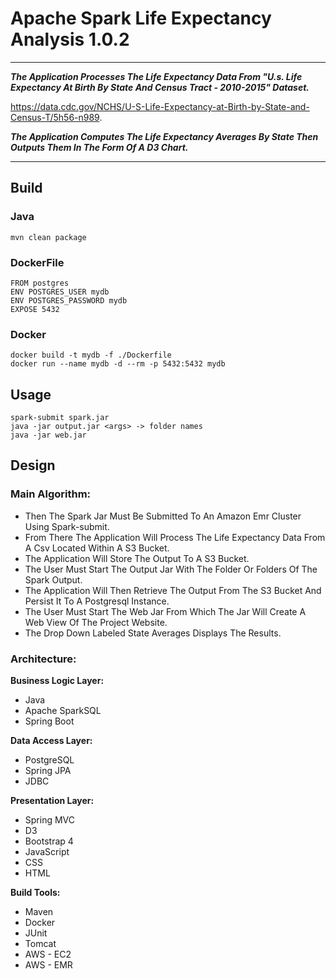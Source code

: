 # Apache Spark Life Expectancy Analysis 1.0.2

******

***The Application Processes The Life Expectancy Data From "U.s. Life Expectancy At Birth By State And Census Tract - 2010-2015" Dataset.***

https://data.cdc.gov/NCHS/U-S-Life-Expectancy-at-Birth-by-State-and-Census-T/5h56-n989. 

***The Application Computes The Life Expectancy Averages By State Then Outputs Them In The Form Of A D3 Chart.***

******
## Build
### Java
```
mvn clean package
```

### DockerFile
```
FROM postgres
ENV POSTGRES_USER mydb
ENV POSTGRES_PASSWORD mydb
EXPOSE 5432
```

### Docker
```
docker build -t mydb -f ./Dockerfile
docker run --name mydb -d --rm -p 5432:5432 mydb
```

## Usage
```
spark-submit spark.jar
java -jar output.jar <args> -> folder names
java -jar web.jar
```
## Design

### Main Algorithm: 
- Then The Spark Jar Must Be Submitted To An Amazon Emr Cluster Using Spark-submit. 
- From There The Application Will Process The Life Expectancy Data From A Csv Located Within A S3 Bucket.
- The Application Will Store The Output To A S3 Bucket. 
- The User Must Start The Output Jar With The Folder Or Folders Of The Spark Output.
- The Application Will Then Retrieve The Output From The S3 Bucket And Persist It To A Postgresql Instance.
- The User Must Start The Web Jar From Which The Jar Will Create A Web View Of The Project Website.
- The Drop Down Labeled State Averages Displays The Results.

### Architecture:
**Business Logic Layer:**
- Java
- Apache SparkSQL
- Spring Boot

**Data Access Layer:**
- PostgreSQL
- Spring JPA
- JDBC

**Presentation Layer:**
- Spring MVC
- D3
- Bootstrap 4
- JavaScript
- CSS
- HTML

**Build Tools:**
- Maven
- Docker
- JUnit
- Tomcat
- AWS - EC2
- AWS - EMR